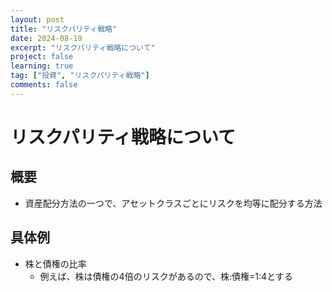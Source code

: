 ```yaml
---
layout: post
title: "リスクパリティ戦略"
date: 2024-08-19
excerpt: "リスクパリティ戦略について"
project: false
learning: true
tag: ["投資", "リスクパリティ戦略"]
comments: false
---
```


# リスクパリティ戦略について

## 概要
 - 資産配分方法の一つで、アセットクラスごとにリスクを均等に配分する方法
 
## 具体例
 - 株と債権の比率
   - 例えば、株は債権の4倍のリスクがあるので、株:債権=1:4とする

